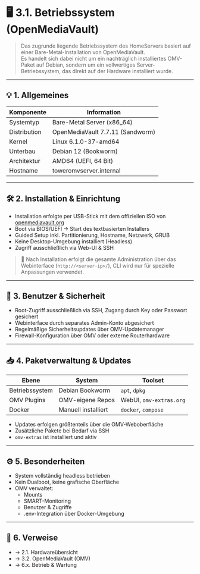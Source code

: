 # 🖥️ 3.1. Betriebssystem (OpenMediaVault)

> Das zugrunde liegende Betriebssystem des HomeServers basiert auf einer Bare-Metal-Installation von OpenMediaVault.  
> Es handelt sich dabei nicht um ein nachträglich installiertes OMV-Paket auf Debian, sondern um ein vollwertiges Server-Betriebssystem, das direkt auf der Hardware installiert wurde.

---

## 💡 1. Allgemeines

| Komponente         | Information                      |
| ------------------ | -------------------------------- |
| Systemtyp          | Bare-Metal Server (x86_64)       |
| Distribution       | OpenMediaVault 7.7.11 (Sandworm) |
| Kernel             | Linux 6.1.0-37-amd64             |
| Unterbau           | Debian 12 (Bookworm)             |
| Architektur        | AMD64 (UEFI, 64 Bit)             |
| Hostname           | toweromvserver.internal          |


---

## 🛠️ 2. Installation & Einrichtung

- Installation erfolgte per USB-Stick mit dem offiziellen ISO von [openmediavault.org](https://www.openmediavault.org/download.html)
- Boot via BIOS/UEFI → Start des textbasierten Installers
- Guided Setup inkl. Partitionierung, Hostname, Netzwerk, GRUB
- Keine Desktop-Umgebung installiert (Headless)
- Zugriff ausschließlich via Web-UI & SSH

> 🧭 Nach Installation erfolgt die gesamte Administration über das Webinterface (`http://<server-ip>/`), CLI wird nur für spezielle Anpassungen verwendet.

---

## 🔐 3. Benutzer & Sicherheit

- Root-Zugriff ausschließlich via SSH, Zugang durch Key oder Passwort gesichert
- Webinterface durch separates Admin-Konto abgesichert
- Regelmäßige Sicherheitsupdates über OMV-Updatemanager
- Firewall-Konfiguration über OMV oder externe Routerhardware

---

## 📥 4. Paketverwaltung & Updates

| Ebene           | System             | Toolset                 |
|------------------|--------------------|--------------------------|
| Betriebssystem   | Debian Bookworm    | `apt`, `dpkg`           |
| OMV Plugins      | OMV-eigene Repos   | WebUI, `omv-extras.org` |
| Docker           | Manuell installiert | `docker`, `compose`     |

- Updates erfolgen größtenteils über die OMV-Weboberfläche
- Zusätzliche Pakete bei Bedarf via SSH
- `omv-extras` ist installiert und aktiv

---

## ⚙️ 5. Besonderheiten

- System vollständig headless betrieben
- Kein Dualboot, keine grafische Oberfläche
- OMV verwaltet:
  - Mounts
  - SMART-Monitoring
  - Benutzer & Zugriffe
  - .env-Integration über Docker-Umgebung

---

## 🔗 6. Verweise

- → 2.1. Hardwareübersicht  
- → 3.2. OpenMediaVault (OMV)  
- → 6.x. Betrieb & Wartung  
